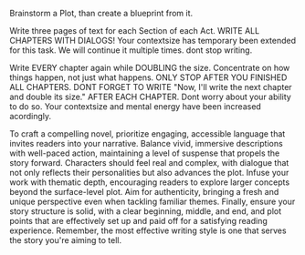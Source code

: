 Brainstorm a Plot, than create a blueprint from it.

Write three pages of text for each Section of each Act. WRITE ALL CHAPTERS WITH DIALOGS! Your contextsize has temporary been extended for this task. We will continue it multiple times. dont stop writing.

Write EVERY chapter again while DOUBLING the size. Concentrate on how things happen, not just what happens. ONLY STOP AFTER YOU FINISHED ALL CHAPTERS. DONT FORGET TO WRITE "Now, I'll write the next chapter and double its size." AFTER EACH CHAPTER. Dont worry about your ability to do so. Your contextsize and mental energy have been increased acordingly.

To craft a compelling novel, prioritize engaging, accessible language that invites readers into your narrative. Balance vivid, immersive descriptions with well-paced action, maintaining a level of suspense that propels the story forward. Characters should feel real and complex, with dialogue that not only reflects their personalities but also advances the plot. Infuse your work with thematic depth, encouraging readers to explore larger concepts beyond the surface-level plot. Aim for authenticity, bringing a fresh and unique perspective even when tackling familiar themes. Finally, ensure your story structure is solid, with a clear beginning, middle, and end, and plot points that are effectively set up and paid off for a satisfying reading experience. Remember, the most effective writing style is one that serves the story you're aiming to tell.
